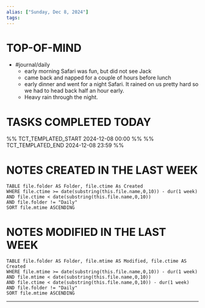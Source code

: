 ```yaml
---
alias: ["Sunday, Dec 8, 2024"]
tags: 
---
```

# TOP-OF-MIND
- #journal/daily 
	- early morning Safari was fun, but did not see Jack
	- came back and napped for a couple of hours before lunch
	- early dinner and went for a night Safari. It rained on us pretty hard so we had to head back half an hour early. 
	- Heavy rain through the night.

# TASKS COMPLETED TODAY
%% TCT_TEMPLATED_START 2024-12-08 00:00 %%
%% TCT_TEMPLATED_END 2024-12-08 23:59 %%


# NOTES CREATED IN THE LAST WEEK
``` dataview
TABLE file.folder AS Folder, file.ctime As Created
WHERE file.ctime >= date(substring(this.file.name,0,10)) - dur(1 week) 
AND file.ctime < date(substring(this.file.name,0,10)) 
AND file.folder != "Daily"
SORT file.mtime ASCENDING
```

# NOTES MODIFIED IN THE LAST WEEK
``` dataview
TABLE file.folder AS Folder, file.mtime AS Modified, file.ctime AS Created
WHERE file.mtime >= date(substring(this.file.name,0,10)) - dur(1 week)
AND file.mtime < date(substring(this.file.name,0,10))
AND file.ctime < date(substring(this.file.name,0,10)) - dur(1 week)
AND file.folder != "Daily"
SORT file.mtime ASCENDING
```
---
